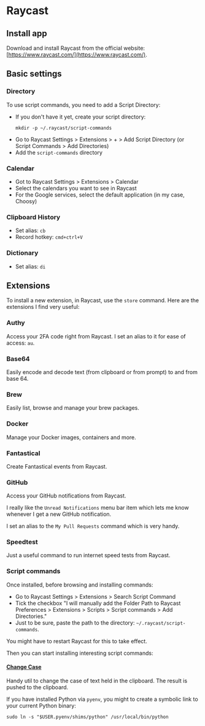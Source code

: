 # Raycast

## Install app

Download and install Raycast from the official website: [https://www.raycast.com/](https://www.raycast.com/).

## Basic settings

### Directory

To use script commands, you need to add a Script Directory:

- If you don't have it yet, create your script directory:
    ```shell
    mkdir -p ~/.raycast/script-commands
    ```
- Go to Raycast Settings > Extensions > + > Add Script Directory (or Script Commands > Add Directories)
- Add the `script-commands` directory

### Calendar

- Got to Raycast Settings > Extensions > Calendar
- Select the calendars you want to see in Raycast
- For the Google services, select the default application (in my case, Choosy)

### Clipboard History

- Set alias: `cb`
- Record hotkey: `cmd+ctrl+V`

### Dictionary

- Set alias: `di`

## Extensions

To install a new extension, in Raycast, use the `store` command. Here are the extensions I find very useful:

### Authy

Access your 2FA code right from Raycast. I set an alias to it for ease of access: `au`.

### Base64

Easily encode and decode text (from clipboard or from prompt) to and from base 64.

### Brew

Easily list, browse and manage your brew packages.

### Docker

Manage your Docker images, containers and more.

### Fantastical

Create Fantastical events from Raycast.

### GitHub

Access your GitHub notifications from Raycast.

I really like the `Unread Notifications` menu bar item which lets me know whenever I get a new GitHub notification.

I set an alias to the `My Pull Requests` command which is very handy.

### Speedtest

Just a useful command to run internet speed tests from Raycast.

### Script commands

Once installed, before browsing and installing commands:

- Go to Raycast Settings > Extensions > Search Script Command
- Tick the checkbox "I will manually add the Folder Path to Raycast Preferences > Extensions > Scripts > Script
  commands > Add Directories."
- Just to be sure, paste the path to the directory: `~/.raycast/script-commands`.

You might have to restart Raycast for this to take effect.

Then you can start installing interesting script commands:

#### [Change Case](https://github.com/raycast/script-commands/tree/master/commands#change-case)

Handy util to change the case of text held in the clipboard. The result is pushed to the clipboard.

If you have installed Python via `pyenv`, you might to create a symbolic link to your current Python binary:
```shell
sudo ln -s "$USER.pyenv/shims/python" /usr/local/bin/python
```
